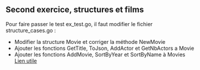 ## Second exercice, structures et films

Pour faire passer le test ex_test.go, il faut modifier le fichier structure_cases.go : 
* Modifier la structure Movie et corriger la méthode NewMovie
* Ajouter les fonctions GetTitle, ToJson, AddActor et GetNbActors a Movie
* Ajouter les fonctions AddMovie, SortByYear et SortByName à Movies [Lien utile](https://golang.org/pkg/sort/)
